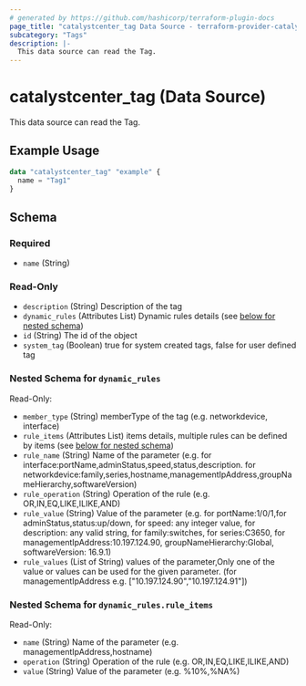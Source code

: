 ```yaml
---
# generated by https://github.com/hashicorp/terraform-plugin-docs
page_title: "catalystcenter_tag Data Source - terraform-provider-catalystcenter"
subcategory: "Tags"
description: |-
  This data source can read the Tag.
---
```


# catalystcenter_tag (Data Source)

This data source can read the Tag.

## Example Usage

```terraform
data "catalystcenter_tag" "example" {
  name = "Tag1"
}
```

<!-- schema generated by tfplugindocs -->
## Schema

### Required

- `name` (String)

### Read-Only

- `description` (String) Description of the tag
- `dynamic_rules` (Attributes List) Dynamic rules details (see [below for nested schema](#nestedatt--dynamic_rules))
- `id` (String) The id of the object
- `system_tag` (Boolean) true for system created tags, false for user defined tag

<a id="nestedatt--dynamic_rules"></a>
### Nested Schema for `dynamic_rules`

Read-Only:

- `member_type` (String) memberType of the tag (e.g. networkdevice, interface)
- `rule_items` (Attributes List) items details, multiple rules can be defined by items (see [below for nested schema](#nestedatt--dynamic_rules--rule_items))
- `rule_name` (String) Name of the parameter (e.g. for interface:portName,adminStatus,speed,status,description. for networkdevice:family,series,hostname,managementIpAddress,groupNameHierarchy,softwareVersion)
- `rule_operation` (String) Operation of the rule (e.g. OR,IN,EQ,LIKE,ILIKE,AND)
- `rule_value` (String) Value of the parameter (e.g. for portName:1/0/1,for adminStatus,status:up/down, for speed: any integer value, for description: any valid string, for family:switches, for series:C3650, for managementIpAddress:10.197.124.90, groupNameHierarchy:Global, softwareVersion: 16.9.1)
- `rule_values` (List of String) values of the parameter,Only one of the value or values can be used for the given parameter. (for managementIpAddress e.g. ["10.197.124.90","10.197.124.91"])

<a id="nestedatt--dynamic_rules--rule_items"></a>
### Nested Schema for `dynamic_rules.rule_items`

Read-Only:

- `name` (String) Name of the parameter (e.g. managementIpAddress,hostname)
- `operation` (String) Operation of the rule (e.g. OR,IN,EQ,LIKE,ILIKE,AND)
- `value` (String) Value of the parameter (e.g. %10%,%NA%)

